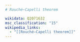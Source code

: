 ```yaml
---
# Rouché–Capelli theorem

wikidata: Q2071632
msc_classification: "15"
wikipedia_links:
  - "[[Rouché–Capelli theorem]]"
---
```

